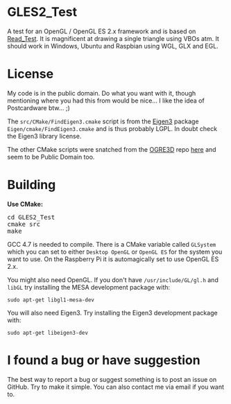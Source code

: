GLES2_Test
========

A test for an OpenGL / OpenGL ES 2.x framework and is based on [Read_Test](https://github.com/HorstBaerbel/Read_Test/). It is magnificent at drawing a single triangle using VBOs atm.
It should work in Windows, Ubuntu and Raspbian using WGL, GLX and EGL.

License
========

My code is in the public domain. Do what you want with it, though mentioning where you had this from would be nice... I like the idea of Postcardware btw... ;)

The `src/CMake/FindEigen3.cmake` script is from the [Eigen3](http://eigen.tuxfamily.org) package `Eigen/cmake/FindEigen3.cmake` and is thus probably LGPL. In doubt check the Eigen3 library license.

The other CMake scripts were snatched from the [OGRE3D](http://www.ogre3d.org/) repo [here](https://bitbucket.org/sinbad/ogre/src/0bba4f7cdb95/CMake/Packages/FindFreeImage.cmake?at=default) and seem to be Public Domain too.

Building
========

**Use CMake:**
<pre>
cd GLES2_Test
cmake src
make
</pre>

GCC 4.7 is needed to compile. There is a CMake variable called `GLSystem` which you can set to either `Desktop OpenGL` or `OpenGL ES` for the system you want to use. On the Raspberry Pi it is automagically set to use OpenGL ES 2.x.

You might also need OpenGL. If you don't have `/usr/include/GL/gl.h` and `libGL` try installing the MESA development package with:
```
sudo apt-get libgl1-mesa-dev
```

You will also need Eigen3. Try installing the Eigen3 development package with:
```
sudo apt-get libeigen3-dev
```

I found a bug or have suggestion
========

The best way to report a bug or suggest something is to post an issue on GitHub. Try to make it simple. You can also contact me via email if you want to.

